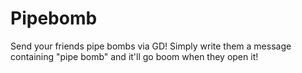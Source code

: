 # Pipebomb

Send your friends pipe bombs via GD! Simply write them a message containing "pipe bomb" and it'll go boom when they open it!
